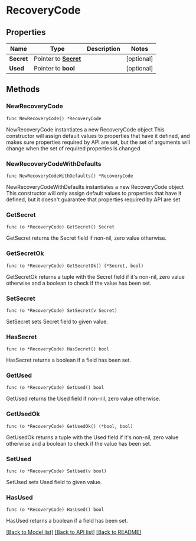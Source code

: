 # RecoveryCode

## Properties

Name | Type | Description | Notes
------------ | ------------- | ------------- | -------------
**Secret** | Pointer to [**Secret**](Secret.md) |  | [optional] 
**Used** | Pointer to **bool** |  | [optional] 

## Methods

### NewRecoveryCode

`func NewRecoveryCode() *RecoveryCode`

NewRecoveryCode instantiates a new RecoveryCode object
This constructor will assign default values to properties that have it defined,
and makes sure properties required by API are set, but the set of arguments
will change when the set of required properties is changed

### NewRecoveryCodeWithDefaults

`func NewRecoveryCodeWithDefaults() *RecoveryCode`

NewRecoveryCodeWithDefaults instantiates a new RecoveryCode object
This constructor will only assign default values to properties that have it defined,
but it doesn't guarantee that properties required by API are set

### GetSecret

`func (o *RecoveryCode) GetSecret() Secret`

GetSecret returns the Secret field if non-nil, zero value otherwise.

### GetSecretOk

`func (o *RecoveryCode) GetSecretOk() (*Secret, bool)`

GetSecretOk returns a tuple with the Secret field if it's non-nil, zero value otherwise
and a boolean to check if the value has been set.

### SetSecret

`func (o *RecoveryCode) SetSecret(v Secret)`

SetSecret sets Secret field to given value.

### HasSecret

`func (o *RecoveryCode) HasSecret() bool`

HasSecret returns a boolean if a field has been set.

### GetUsed

`func (o *RecoveryCode) GetUsed() bool`

GetUsed returns the Used field if non-nil, zero value otherwise.

### GetUsedOk

`func (o *RecoveryCode) GetUsedOk() (*bool, bool)`

GetUsedOk returns a tuple with the Used field if it's non-nil, zero value otherwise
and a boolean to check if the value has been set.

### SetUsed

`func (o *RecoveryCode) SetUsed(v bool)`

SetUsed sets Used field to given value.

### HasUsed

`func (o *RecoveryCode) HasUsed() bool`

HasUsed returns a boolean if a field has been set.


[[Back to Model list]](../README.md#documentation-for-models) [[Back to API list]](../README.md#documentation-for-api-endpoints) [[Back to README]](../README.md)


